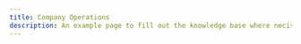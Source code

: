 ```yaml
---
title: Company Operations
description: An example page to fill out the knowledge base where necissary.
---
```

